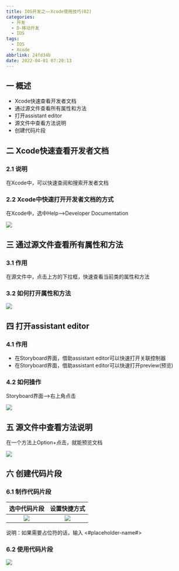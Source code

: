 ```yaml
---
title: IOS开发之——Xcode使用技巧(02)
categories:
  - 开发
  - D-移动开发
  - IOS
tags:
  - IOS
  - Xcode
abbrlink: 24fd34b
date: 2022-04-01 07:20:13
---
```

## 一 概述

* Xcode快速查看开发者文档
* 通过源文件查看所有属性和方法
* 打开assistant editor
* 源文件中查看方法说明
* 创建代码片段

<!--more-->

## 二 Xcode快速查看开发者文档

### 2.1 说明

在Xcode中，可以快速查阅和搜索开发者文档

### 2.2 Xcode中快速打开开发者文档的方式

在Xcode中，选中Help——>Developer Documentation

![][1]

## 三 通过源文件查看所有属性和方法

### 3.1 作用

在源文件中，点击上方的下拉框，快速查看当前类的属性和方法

### 3.2 如何打开属性和方法

![][2]

## 四 打开assistant editor

### 4.1 作用

* 在Storyboard界面，借助assistant editor可以快速打开关联控制器
* 在Storyboard界面，借助assistant editor可以快速打开preview(预览)

### 4.2 如何操作

Storyboard界面——>右上角点击

![][3]

## 五 源文件中查看方法说明

在一个方法上Option+点击，就能预览文档

![][4]

## 六 创建代码片段

### 6.1 制作代码片段

| 选中代码片段 | 设置快捷方式 |
| :----------: | :----------: |
|    ![][5]    |    ![][6]    |

说明：如果需要占位符的话，输入 <#placeholder-name#>

### 6.2 使用代码片段
![][7]




[1]:https://cdn.staticaly.com/gh/PGzxc/CDN/master/blog-ios/ios-xcode-02-developer-docment.png
[2]:https://cdn.staticaly.com/gh/PGzxc/CDN/master/blog-ios/ios-xcode-02-source-property.png
[3]:https://cdn.staticaly.com/gh/PGzxc/CDN/master/blog-ios/ios-xcode-02-assistant-editor.png
[4]:https://cdn.staticaly.com/gh/PGzxc/CDN/master/blog-ios/ios-xcode-02-method-show.png
[5]:https://cdn.staticaly.com/gh/PGzxc/CDN/master/blog-ios/ios-xcode-02-code-create.png
[6]:https://cdn.staticaly.com/gh/PGzxc/CDN/master/blog-ios/ios-xcode-02-code-create-set.png
[7]:https://cdn.staticaly.com/gh/PGzxc/CDN/master/blog-ios/ios-xcode-02-code-use.gif